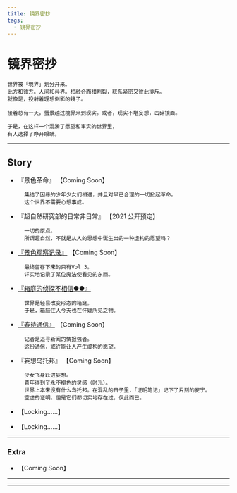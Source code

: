 ```yaml
---
title: 镜界密抄
tags:
  - 镜界密抄
---
```


# 镜界密抄


    世界被「境界」划分开来。
    此方和彼方。人间和异界。相融合而相割裂，联系紧密又彼此排斥。
    就像是，投射着理想倒影的镜子。
    
    接着总有一天，蜃景越过境界来到现实。或者，现实不堪妄想，击碎镜面。

    于是，在这样一个混淆了愿望和事实的世界里，
    有人选择了睁开眼睛。

---

## Story


- 『景色革命』 【Coming Soon】

        集结了因缘的少年少女们相遇，并且对早已合理的一切掀起革命。
        这个世界不需要心想事成。


- 『超自然研究部的日常非日常』 【2021 公开预定】
    
        一切的原点。
        所谓超自然，不就是从人的思想中诞生出的一种虚构的愿望吗？


- [『景色观察记录』](https://luciasnote.space/_posts/2020-12-24-Vol3%E6%B1%87%E6%80%BB%E9%A1%B5/) 【Coming Soon】

        最终留存下来的只有Vol 3。
        详实地记录了某位魔法使看见的东西。


- [『箱庭的侦探不相信●●』](https://luciasnote.space/_posts/2020-10-29-%E7%AE%B1%E4%BE%A6%E6%B1%87%E6%80%BB%E9%A1%B5/)

        世界是轻易改变形态的箱庭。
        于是，箱庭住人今天也在怀疑所见之物。


- [『春待通信』](https://luciasnote.space/_posts/2020-12-18-%E6%98%A5%E5%BE%85%E6%B1%87%E6%80%BB%E9%A1%B5/) 【Coming Soon】

        记者是追寻新闻的情报强者。
        这份通信，或许能让人产生虚构的愿望。


- 『妄想乌托邦』 【Coming Soon】
   
        少女飞身跃进妄想。
        青年得到了永不褪色的灵感（时光）。
        世界上本来没有什么乌托邦。在混乱的日子里，「证明笔记」记下了片刻的安宁。
        空虚的证明。但是它们都切实地存在过，仅此而已。

- 【Locking……】

- 【Locking……】

---

### Extra
  
- 【Coming Soon】

---
---
